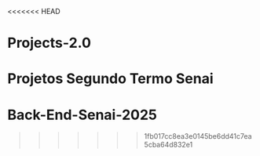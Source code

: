 <<<<<<< HEAD
# Projects-2.0
Projetos Segundo Termo Senai
=======
# Back-End-Senai-2025
>>>>>>> 1fb017cc8ea3e0145be6dd41c7ea5cba64d832e1
